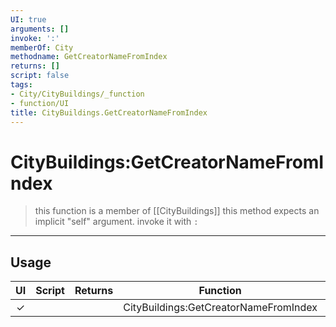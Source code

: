 ```yaml
---
UI: true
arguments: []
invoke: ':'
memberOf: City
methodname: GetCreatorNameFromIndex
returns: []
script: false
tags:
- City/CityBuildings/_function
- function/UI
title: CityBuildings.GetCreatorNameFromIndex
---
```

# CityBuildings:GetCreatorNameFromIndex
> this function is a member of [[CityBuildings]]
> this method expects an implicit "self" argument. invoke it with `:`
-----
## Usage
|  UI | Script | Returns | Function | Arguments |
|:---:|:------:|-------:|:--------:|:---------|
|✓| ||CityBuildings:GetCreatorNameFromIndex||
